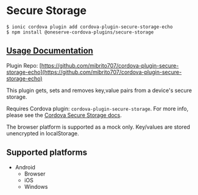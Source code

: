 # Secure Storage

```text
$ ionic cordova plugin add cordova-plugin-secure-storage-echo
$ npm install @oneserve-cordova-plugins/secure-storage
```

## [Usage Documentation](https://oneserve.gitbook.io/oneserve-cordova-plugins/plugins/secure-storage/)

Plugin Repo: [https://github.com/mibrito707/cordova-plugin-secure-storage-echo](https://github.com/mibrito707/cordova-plugin-secure-storage-echo)

This plugin gets, sets and removes key,value pairs from a device's secure storage.

Requires Cordova plugin: `cordova-plugin-secure-storage`. For more info, please see the [Cordova Secure Storage docs](https://github.com/Crypho/cordova-plugin-secure-storage).

The browser platform is supported as a mock only. Key/values are stored unencrypted in localStorage.

## Supported platforms

* Android
  * Browser
  * iOS
  * Windows

